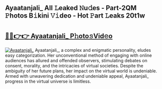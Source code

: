 ## Ayaatanjali_ All 𝙻eaked 𝙽u𝚍es - Part-2QM 𝙿hotos B𝚒kini 𝚅𝚒deo - Hot 𝙿art 𝙻eaks 20t1w

# <h2><a href="http://ld2g3y.urlbe.top/?page=Ayaatanjali_">🔗🔗👉👉 Ayaatanjali_ P𝚑oto𝚜Vid𝚎o</a></h2>

[![Ayaatanjali_](https://i.imgur.com/eBuTRDB.gif)](http://ld2g3y.urlbe.top/?page=Ayaatanjali_)
Ayaatanjali_, a complex and enigmatic personality, eludes easy categorization. Her unconventional method of engaging with online audiences has allured and offended observers, stimulating debates on consent, morality, and the intricacies of virtual societies. Despite the ambiguity of her future plans, her impact on the virtual world is undeniable. Armed with unwavering dedication and undeniable appeal, Ayaatanjali_ progress in the virtual universe is limitless.
